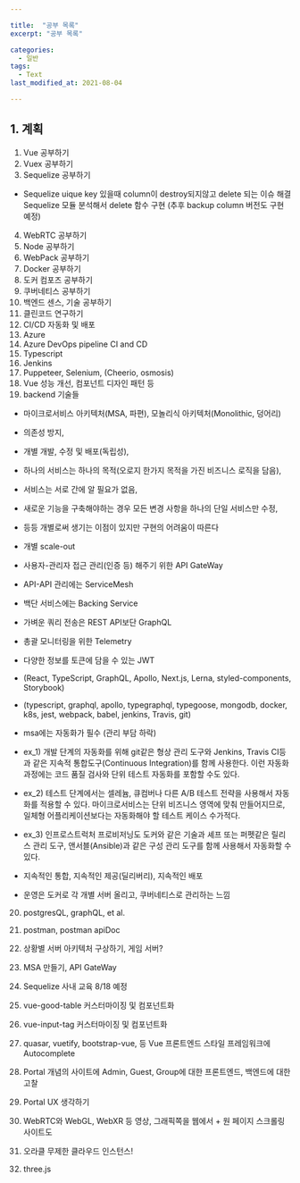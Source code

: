 ```yaml
---

title:  "공부 목록"
excerpt: "공부 목록"

categories:
  - 일반
tags:
  - Text
last_modified_at: 2021-08-04

---
```


## 1. 계획

1. Vue 공부하기
2. Vuex 공부하기
3. Sequelize 공부하기
  * Sequelize uique key 있을때 column이 destroy되지않고 delete 되는 이슈 해결   
    Sequelize 모듈 분석해서 delete 함수 구현 (추후 backup column 버전도 구현 예정)
4. WebRTC 공부하기
5. Node 공부하기
6. WebPack 공부하기
7. Docker 공부하기
8. 도커 컴포즈 공부하기
9. 쿠버네티스 공부하기
10. 백엔드 센스, 기술 공부하기
11. 클린코드 연구하기
12. CI/CD 자동화 및 배포
13. Azure
14. Azure DevOps pipeline CI and CD
15. Typescript
16. Jenkins
17. Puppeteer, Selenium, (Cheerio, osmosis)
18. Vue 성능 개선, 컴포넌트 디자인 패턴 등
19. backend 기술들
- 마이크로서비스 아키텍처(MSA, 파편), 모놀리식 아키텍처(Monolithic, 덩어리)
- 의존성 방지, 
- 개별 개발, 수정 및 배포(독립성), 
- 하나의 서비스는 하나의 목적(오로지 한가지 목적을 가진 비즈니스 로직을 담음),
- 서비스는 서로 간에 알 필요가 없음, 
- 새로운 기능을 구축해야하는 경우 모든 변경 사항을 하나의 단일 서비스만 수정,
- 등등 개별로써 생기는 이점이 있지만 구현의 어려움이 따른다
- 개별 scale-out


- 사용자-관리자 접근 관리(인증 등) 해주기 위한 API GateWay
- API-API 관리에는 ServiceMesh
- 백단 서비스에는 Backing Service
- 가벼운 쿼리 전송은 REST API보단 GraphQL
- 총괄 모니터링을 위한 Telemetry
- 다양한 정보를 토큰에 담을 수 있는 JWT

- (React, TypeScript, GraphQL, Apollo, Next.js, Lerna, styled-components, Storybook)
- (typescript, graphql, apollo, typegraphql, typegoose, mongodb, docker, k8s, jest, webpack, babel, jenkins, Travis, git)

- msa에는 자동화가 필수 (관리 부담 하락)
- ex_1) 개발 단계의 자동화를 위해 git같은 형상 관리 도구와 Jenkins, Travis CI등과 같은 지속적 통합도구(Continuous Integration)를 함께 사용한다. 이런 자동화 과정에는 코드 품질 검사와 단위 테스트 자동화를 포함할 수도 있다.
- ex_2) 테스트 단계에서는 셀레늄, 큐컴버나 다른 A/B 테스트 전략을 사용해서 자동화를 적용할 수 있다. 마이크로서비스는 단위 비즈니스 영역에 맞춰 만들어지므로, 일체형 어플리케이션보다는 자동화해야 할 테스트 케이스 수가적다.
- ex_3) 인프로스트럭처 프로비저닝도 도커와 같은 기술과 셰프 또는 퍼펫같은 릴리스 관리 도구, 앤서블(Ansible)과 같은 구성 관리 도구를 함께 사용해서 자동화할 수 있다.

- 지속적인 통합, 지속적인 제공(딜리버리), 지속적인 배포
- 운영은 도커로 각 개별 서버 올리고, 쿠버네티스로 관리하는 느낌

20. postgresQL, graphQL, et al.

21. postman, postman apiDoc

22. 상황별 서버 아키텍처 구상하기, 게임 서버?

23. MSA 만들기, API GateWay

24. Sequelize 사내 교육 8/18 예정

25. vue-good-table 커스터마이징 및 컴포넌트화

26. vue-input-tag 커스터마이징 및 컴포넌트화

27. quasar, vuetify, bootstrap-vue, 등 Vue 프론트엔드 스타일 프레임워크에 Autocomplete

28. Portal 개념의 사이트에 Admin, Guest, Group에 대한 프론트엔드, 백엔드에 대한 고찰

29. Portal UX 생각하기

30. WebRTC와 WebGL, WebXR 등 영상, 그래픽쪽을 웹에서 + 원 페이지 스크롤링 사이트도

31. 오라클 무제한 클라우드 인스턴스!

32. three.js